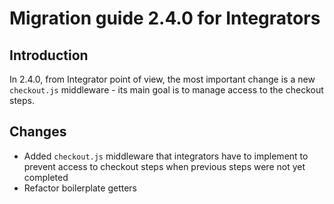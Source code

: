 # Migration guide 2.4.0 for Integrators

## Introduction

In 2.4.0, from Integrator point of view, the most important change is a new `checkout.js` middleware - its main goal is to manage access to the checkout steps.

## Changes

- Added `checkout.js` middleware that integrators have to implement to prevent access to checkout steps when
previous steps were not yet completed
- Refactor boilerplate getters